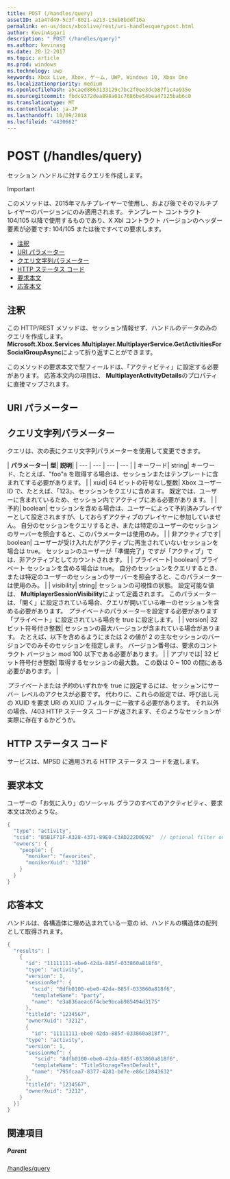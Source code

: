 ```yaml
---
title: POST (/handles/query)
assetID: a1a47d49-5c3f-8021-a213-13eb8bddf16a
permalink: en-us/docs/xboxlive/rest/uri-handlesquerypost.html
author: KevinAsgari
description: " POST (/handles/query)"
ms.author: kevinasg
ms.date: 20-12-2017
ms.topic: article
ms.prod: windows
ms.technology: uwp
keywords: Xbox Live, Xbox, ゲーム, UWP, Windows 10, Xbox One
ms.localizationpriority: medium
ms.openlocfilehash: a5caed8863133129c7bc2f0ee3dcb87f1c4a935e
ms.sourcegitcommit: fbdc9372dea898a01c7686be54bea47125bab6c0
ms.translationtype: MT
ms.contentlocale: ja-JP
ms.lasthandoff: 10/09/2018
ms.locfileid: "4430662"
---
```

# <a name="post-handlesquery"></a>POST (/handles/query)
セッション ハンドルに対するクエリを作成します。

> [!IMPORTANT]
> このメソッドは、2015年マルチプレイヤーで使用し、および後でそのマルチプレイヤーのバージョンにのみ適用されます。 テンプレート コントラクト 104/105 以降で使用するものであり、X Xbl コントラクト バージョンのヘッダー要素が必要です: 104/105 または後ですべての要求します。

  * [注釈](#ID4ET)
  * [URI パラメーター](#ID4EDB)
  * [クエリ文字列パラメーター](#ID4EQB)
  * [HTTP ステータス コード](#ID4EBF)
  * [要求本文](#ID4EIF)
  * [応答本文](#ID4ETF)

<a id="ID4ET"></a>


## <a name="remarks"></a>注釈

この HTTP/REST メソッドは、セッション情報せず、ハンドルのデータのみのクエリを作成します。 **Microsoft.Xbox.Services.Multiplayer.MultiplayerService.GetActivitiesForSocialGroupAsync**によって折り返すことができます。

このメソッドの要求本文で型フィールドは、「アクティビティ」に設定する必要があります。 応答本文内の項目は、 **MultiplayerActivityDetails**のプロパティに直接マップされます。

<a id="ID4EDB"></a>


## <a name="uri-parameters"></a>URI パラメーター

<a id="ID4EQB"></a>


## <a name="query-string-parameters"></a>クエリ文字列パラメーター

クエリは、次の表にクエリ文字列パラメーターを使用して変更できます。

| <b>パラメーター</b>| <b>型</b>| <b>説明</b>|
| --- | --- | --- | --- |
| キーワード| string| キーワード、たとえば、"foo"a を取得する場合は、セッションまたはテンプレートに含まれてする必要があります。 |
| xuid| 64 ビットの符号なし整数| Xbox ユーザー ID で、たとえば、「123」、セッションをクエリに含めます。 既定では、ユーザーに含まれているため、セッション内でアクティブにある必要があります。 |
| 予約| boolean| セッションを含める場合は、ユーザーによって予約済みプレイヤーとして設定されますが、しておらずアクティブのプレイヤーに参加していません。 自分のセッションをクエリするとき、または特定のユーザーのセッションのサーバーを照会すると、このパラメーターは使用のみ。 |
| 非アクティブです| boolean| ユーザーが受け入れたがアクティブに再生されていないセッションを 場合は true。 セッションのユーザーが「準備完了」ですが「アクティブ」では、非アクティブとしてカウントされます。 |
| プライベート| boolean| プライベート セッションを含める場合は true。 自分のセッションをクエリするとき、または特定のユーザーのセッションのサーバーを照会すると、このパラメーターは使用のみ。 |
| visibility| string| セッションの可視性の状態。 設定可能な値は、 <b>MultiplayerSessionVisibility</b>によって定義されます。 このパラメーターは、「開く」に設定されている場合、クエリが開いている唯一のセッションを含める必要があります。 <i>プライベート</i>のパラメーターを設定する必要があります「プライベート」に設定されている場合を true に設定します。 |
| version| 32 ビット符号付き整数| セッションの最大バージョンが含まれている場合があります。 たとえば、以下を含めるようにまたは 2 の値が 2 の主なセッションのバージョンでのみそのセッションを指定します。 バージョン番号は、要求のコントラクト バージョン mod 100 以下である必要があります。 |
| アプリでは| 32 ビット符号付き整数| 取得するセッションの最大数。 この数は 0 ~ 100 の間にある必要があります。 |


*プライベート*または*予約*のいずれかを true に設定するには、セッションにサーバー レベルのアクセスが必要です。 代わりに、これらの設定では、呼び出し元の XUID を要求 URI の XUID フィルターに一致する必要があります。 それ以外の場合、/403 HTTP ステータス コードが返されます、そのようなセッションが実際に存在するかどうか。

<a id="ID4EBF"></a>


## <a name="http-status-codes"></a>HTTP ステータス コード
サービスは、MPSD に適用される HTTP ステータス コードを返します。  
<a id="ID4EIF"></a>


## <a name="request-body"></a>要求本文

ユーザーの「お気に入り」のソーシャル グラフのすべてのアクティビティ、要求本文は次のような。


```cpp
{
  "type": "activity",
  "scid": "B5B1F71F-A328-4371-89E0-C3AD222D0E92"  // optional filter on scid
  "owners": {
    "people": {
      "moniker": "favorites",
      "monikerXuid": "3210"
    }
  }
}

```


<a id="ID4ETF"></a>


## <a name="response-body"></a>応答本文

ハンドルは、各構造体に埋め込まれている一意の id、ハンドルの構造体の配列として取得されます。


```cpp
{
  "results": [
    {
      "id": "11111111-ebe0-42da-885f-033860a818f6",
      "type": "activity",
      "version": 1,
      "sessionRef": {
        "scid": "8dfb0100-ebe0-42da-885f-033860a818f6",
        "templateName": "party",
        "name": "e3a836aeac6f4cbe9bcab985494d3175"
      },
      "titleId": "1234567",
      "ownerXuid": "3212",
      {
        "id": "11111111-ebe0-42da-885f-033860a818f7",
      "type": "activity",
      "version": 1,
      "sessionRef": {
         "scid": "8dfb0100-ebe0-42da-885f-033860a818f6",
        "templateName": "TitleStorageTestDefault",
        "name": "795fcaa7-8377-4281-bd7e-e86c12843632"
      },
      "titleId": "1234567",
      "ownerXuid": "3212",
    }
  }]
}

```


<a id="ID4E4F"></a>


## <a name="see-also"></a>関連項目

<a id="ID4E6F"></a>


##### <a name="parent"></a>Parent

[/handles/query](uri-handlesquery.md)
